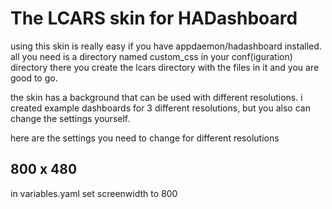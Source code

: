 # The LCARS skin for HADashboard

using this skin is really easy if you have appdaemon/hadashboard installed.
all you need is a directory named custom_css in your conf(iguration) directory
there you create the lcars directory with the files in it and you are good to go.

the skin has a background that can be used with different resolutions.
i created example dashboards for 3 different resolutions, but you also can change the settings yourself.

here are the settings you need to change for different resolutions

## 800 x 480
in variables.yaml set screenwidth to 800
